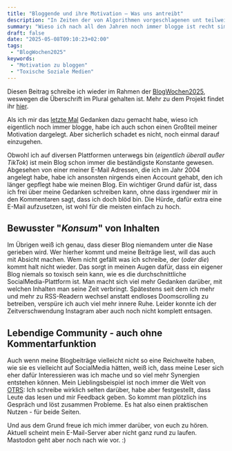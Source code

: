 ```yaml
---
title: "Bloggende und ihre Motivation – Was uns antreibt"
description: "In Zeiten der von Algorithmen vorgeschlagenen unt teilweise erstellen Inhalte, sind Blogs der perfekter Gegenentwurf."
summary: "Wieso ich nach all den Jahren noch immer blogge ist recht simpel: Ich habe die absolute Freiheit meine eigenen Beiträge zu veröffentlichen. Da alle Leser bewusst vorbei kommen und die Artikel lesen, entsteht eine viel angenehmere Situation, als auf jeder SocialMedia-Plattform."
draft: false
date: "2025-05-08T09:10:23+02:00"
tags:
 - "BlogWochen2025"
keywords:
 - "Motivation zu bloggen"
 - "Toxische Soziale Medien"
---
```


Diesen Beitrag schreibe ich wieder im Rahmen der [BlogWochen2025](/tags/blogwochen2025), weswegen die Überschrift im Plural gehalten ist. Mehr zu dem Projekt findet ihr [hier](https://nureinblog.at/54063-im-mai-beginnen-die-blogwochen/).

Als ich mir das [letzte Mal](/post/warumbloggenwireigentlichnoch/) Gedanken dazu gemacht habe, wieso ich eigentlich noch immer blogge, habe ich auch schon einen Großteil meiner Motivation dargelegt. Aber sicherlich schadet es nicht, noch einmal darauf einzugehen.

Obwohl ich auf diversen Plattformen unterwegs bin (_eigentlich überall außer TikTok_) ist mein Blog schon immer die beständigste Konstante gewesen. Abgesehen von einer meiner E-Mail Adressen, die ich im Jahr 2004 angelegt habe, habe ich ansonsten nirgends einen Account gehabt, den ich länger gepflegt habe wie meinen Blog. Ein wichtiger Grund dafür ist, dass ich frei über meine Gedanken schreiben kann, ohne dass irgendwer mir in den Kommentaren sagt, dass ich doch blöd bin. Die Hürde, dafür extra eine E-Mail aufzusetzen, ist wohl für die meisten einfach zu hoch.

## Bewusster "_Konsum_" von Inhalten
Im Übrigen weiß ich genau, dass dieser Blog niemandem unter die Nase gerieben wird.  Wer hierher kommt und meine Beiträge liest, will das auch mit Absicht machen. Wem nicht gefällt was ich schreibe, der (_oder die_) kommt halt nicht wieder. Das sorgt in meinen Augen dafür, dass ein eigener Blog niemals so toxisch sein kann, wie es die durchschnittliche SocialMedia-Plattform ist. Man macht sich viel mehr Gedanken darüber, mit welchen Inhalten man seine Zeit verbringt. Spätestens seit dem ich mehr und mehr zu RSS-Readern wechsel anstatt endloses Doomscrolling zu betreiben, verspüre ich auch viel mehr innere Ruhe. Leider konnte ich der Zeitverschwendung Instagram aber auch noch nicht komplett entsagen.

## Lebendige Community - auch ohne Kommentarfunktion
Auch wenn meine Blogbeiträge vielleicht nicht so eine Reichweite haben, wie sie es vielleicht auf SocialMedia hätten, weiß ich, dass meine Leser sich eher dafür Interessieren was ich mache und so viel mehr Synergien entstehen können. Mein Lieblingsbeispiel ist noch immer die Welt von [OTRS](/tags/otrs): Ich schreibe wirklich selten darüber, habe aber festgestellt, dass Leute das lesen und mir Feedback geben. So kommt man plötzlich ins Gespräch und löst zusammen Probleme. Es hat also einen praktischen Nutzen - für beide Seiten.

Und aus dem Grund freue ich mich immer darüber, von euch zu hören. Aktuell scheint mein E-Mail-Server aber nicht ganz rund zu laufen. Mastodon geht aber noch nach wie vor. :)